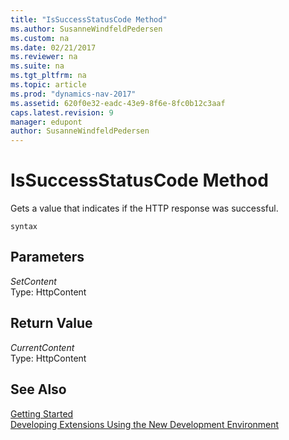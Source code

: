 ```yaml
---
title: "IsSuccessStatusCode Method"
ms.author: SusanneWindfeldPedersen
ms.custom: na
ms.date: 02/21/2017
ms.reviewer: na
ms.suite: na
ms.tgt_pltfrm: na
ms.topic: article
ms.prod: "dynamics-nav-2017"
ms.assetid: 620f0e32-eadc-43e9-8f6e-8fc0b12c3aaf
caps.latest.revision: 9
manager: edupont
author: SusanneWindfeldPedersen
---
```


# IsSuccessStatusCode Method
Gets a value that indicates if the HTTP response was successful.

```
syntax
```
## Parameters
*SetContent*  
Type: HttpContent

## Return Value
*CurrentContent*  
Type: HttpContent


## See Also
[Getting Started](newdev-get-started.md)  
[Developing Extensions Using the New Development Environment](newdev-dev-overview.md)
